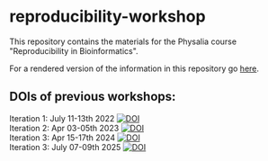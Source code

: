 # reproducibility-workshop
This repository contains the materials for the Physalia course "Reproducibility in Bioinformatics".

For a rendered version of the information in this repository go [here](https://reproducibility-workshop.readthedocs.io/en/latest/).

## DOIs of previous workshops:

Iteration 1: July 11-13th 2022 [![DOI](https://zenodo.org/badge/DOI/10.5281/zenodo.6923985.svg)](https://doi.org/10.5281/zenodo.6923985)  
Iteration 2: Apr 03-05th 2023 [![DOI](https://zenodo.org/badge/DOI/10.5281/zenodo.7816800.svg)](https://doi.org/10.5281/zenodo.7816800)  
Iteration 3: Apr 15-17th 2024 [![DOI](https://zenodo.org/badge/DOI/10.5281/zenodo.11057874.svg)](https://doi.org/10.5281/zenodo.11057874)  
Iteration 3: July 07-09th 2025 [![DOI](https://zenodo.org/badge/DOI/10.5281/zenodo.15877583.svg)](https://doi.org/10.5281/zenodo.15877583)  




